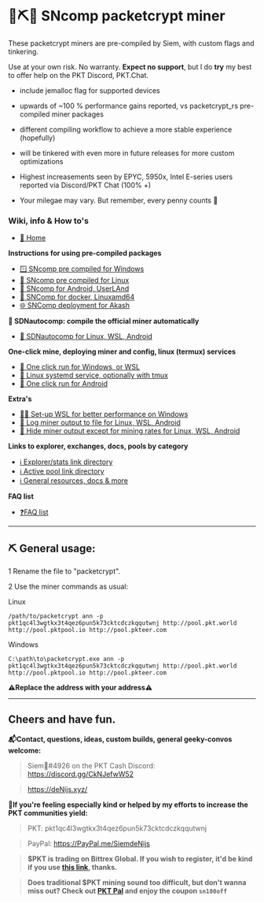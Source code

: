 # 🌻⛏️👾 SNcomp packetcrypt miner

These packetcrypt miners are pre-compiled by Siem, with custom flags and tinkering. 

Use at your own risk. No warranty. **Expect no support**, but I do **try** my best to offer help on the PKT Discord, PKT.Chat.

- include jemalloc flag for supported devices
 
- upwards of ~100 % performance gains reported, vs packetcrypt_rs pre-compiled miner packages
 
- different compiling workflow to achieve a more stable experience (hopefully)
 
- will be tinkered with even more in future releases for more custom optimizations

- Highest increasements seen by EPYC, 5950x, Intel E-series users reported via Discord/PKT Chat (100% +)

- Your milegae may vary. But remember, every penny counts 🚀


### Wiki, info & How to's 
* [🌻 Home](https://github.com/SiemdeNijs/packetcrypt_rs_SNcomp/wiki)

**Instructions for using pre-compiled packages**
* [🪟 SNcomp pre compiled for Windows](https://github.com/SiemdeNijs/packetcrypt_rs_SNcomp/wiki/%F0%9F%AA%9F-SNcomp-pre-compiled-for-Windows)
* [🐧 SNcomp pre compiled for Linux](https://github.com/SiemdeNijs/packetcrypt_rs_SNcomp/wiki/%F0%9F%90%A7-SNcomp-pre-compiled-for-Linux)
* [📱 SNcomp for Android, UserLAnd](https://github.com/SiemdeNijs/packetcrypt_rs_SNcomp/wiki/%F0%9F%93%B1-SNcomp-for-Android,-UserLAnd,-aarch64-armu-package)
* [🐋 SNComp for docker, Linuxamd64](https://github.com/SiemdeNijs/packetcrypt_rs_SNcomp/wiki/%F0%9F%90%8B-SNcomp-docker-instructions)
* [🌐 SNComp deployment for Akash](https://github.com/SiemdeNijs/packetcrypt_rs_SNcomp/wiki/%F0%9F%8C%90-SNcomp-deployment-for-Akash)

**🤖 SDNautocomp: compile the official miner automatically**
* [🤖 SDNautocomp for Linux, WSL, Android](https://github.com/SiemdeNijs/packetcrypt_rs_SNcomp/wiki/%F0%9F%A4%96-SDNautocomp-for-Linux,-WSL,-Android)

**One-click mine, deploying miner and config, linux (termux) services**
* [👾 One click run for Windows, or WSL](https://github.com/SiemdeNijs/packetcrypt_rs_SNcomp/wiki/%F0%9F%91%BE-One-click-run-for-Windows,-or-WSL)
* [👾 Linux systemd service, optionally with tmux](https://github.com/SiemdeNijs/packetcrypt_rs_SNcomp/wiki/%F0%9F%91%BE-Linux-systemd-service,-optionally-with-tmux)
* [👾 One click run for Android](https://github.com/SiemdeNijs/packetcrypt_rs_SNcomp/wiki/%F0%9F%91%BE-One-click-run-for-Android)

**Extra's**
* [🔧🚀 Set-up WSL for better performance on Windows](https://denijs.xyz/pkt-how-to-install-wsl-compile-miner)
* [🔧 Log miner output to file for Linux, WSL, Android](https://github.com/SiemdeNijs/packetcrypt_rs_SNcomp/wiki/%F0%9F%94%A7-Log-miner-output-to-file-for-Linux,-WSL,-Android)
* [🔧 Hide miner output except for mining rates for Linux, WSL, Android](https://github.com/SiemdeNijs/packetcrypt_rs_SNcomp/wiki/%F0%9F%94%A7-Hide-miner-output-except-for-mining-rates-for-Linux,-WSL,-Android)

**Links to explorer, exchanges, docs, pools by category**
* [ℹ️ Explorer/stats link directory]()
* [ℹ️ Active pool link directory]()
* [ℹ️ General resources, docs & more]()

**FAQ list**
* [❓FAQ list]()

****

## ⛏️ General usage:
1 Rename the file to "packetcrypt".

2 Use the miner commands as usual:

Linux

```
/path/to/packetcrypt ann -p pkt1qc4l3wgtkx3t4qez6pun5k73cktcdczkqqutwnj http://pool.pkt.world http://pool.pktpool.io http://pool.pkteer.com
```

Windows

```
C:\path\to\packetcrypt.exe ann -p pkt1qc4l3wgtkx3t4qez6pun5k73cktcdczkqqutwnj http://pool.pkt.world http://pool.pktpool.io http://pool.pkteer.com
```

**⚠️Replace the address with your address⚠️**


**** 

## Cheers and have fun.

**📬Contact, questions, ideas, custom builds, general geeky-convos welcome:** 

> Siem🌻#4926 on the PKT Cash Discord: https://discord.gg/CkNJefwW52

> https://deNijs.xyz/

**💝If you're feeling especially kind or helped by my efforts to increase the PKT communities yield:**

>PKT: pkt1qc4l3wgtkx3t4qez6pun5k73cktcdczkqqutwnj

>PayPal: https://PayPal.me/SiemdeNijs

> **$PKT is trading on Bittrex Global. If you wish to register, it'd be kind if you use [this link](https://bittrex.com/discover/join?referralCode=T2Y-1DB-5NR), thanks.**

> **Does traditional $PKT mining sound too difficult, but don't wanna miss out? Check out [PKT Pal](https://pktpal.com/?ref=UPmS_5sifL6V6) and enjoy the coupon ``sn100off``**
